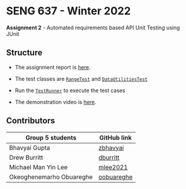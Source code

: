 # SENG 637 - Winter 2022

**Assignment 2** - Automated requirements based API Unit Testing using JUnit

## Structure

- The assignment report is [here](Assignment2-ReportTemplate.md).

- The test classes are [`RangeTest`](JFreeChart/src/org/jfree/data/test/RangeTest.java) and [`DataUtilitiesTest`](JFreeChart/src/org/jfree/data/test/DataUtilitiesTest.java)

- Run the [`TestRunner`](JFreeChart/src/org/jfree/data/test/TestRunner.java) to execute the test cases

- The demonstration video is [here](https://youtu.be/gPVR7DnBnlg).

## Contributors

| Group 5 students         | GitHub link                                 |
| ------------------------ | ------------------------------------------- |
| Bhavyai Gupta            | [zbhavyai](https://github.com/zbhavyai)     |
| Drew Burritt             | [dburritt](https://github.com/dburritt)     |
| Michael Man Yin Lee      | [mlee2021](https://github.com/mlee2021)     |
| Okeoghenemarho Obuareghe | [oobuareghe](https://github.com/oobuareghe) |
